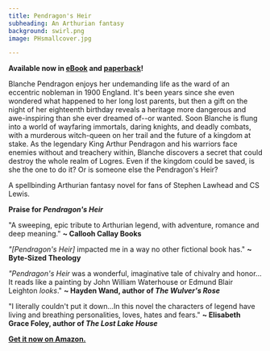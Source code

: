 ```yaml
---
title: Pendragon's Heir
subheading: An Arthurian fantasy
background: swirl.png
image: PHsmallcover.jpg

---
```


**Available now in [eBook](https://www.amazon.com/dp/B00UKICH94) and [paperback](https://www.amazon.com/Pendragons-Heir-Suzannah-Rowntree-ebook/dp/B00UKICH94/)!**

Blanche Pendragon enjoys her undemanding life as the ward of an eccentric nobleman in 1900 England. It's been years since she even wondered what happened to her long lost parents, but then a gift on the night of her eighteenth birthday reveals a heritage more dangerous and awe-inspiring than she ever dreamed of--or wanted. Soon Blanche is flung into a world of wayfaring immortals, daring knights, and deadly combats, with a murderous witch-queen on her trail and the future of a kingdom at stake. As the legendary King Arthur Pendragon and his warriors face enemies without and treachery within, Blanche discovers a secret that could destroy the whole realm of Logres. Even if the kingdom could be saved, is she the one to do it? Or is someone else the Pendragon's Heir?

A spellbinding Arthurian fantasy novel for fans of Stephen Lawhead and CS Lewis.

**Praise for _Pendragon's Heir_**

"A sweeping, epic tribute to Arthurian legend, with adventure, romance and deep meaning." **~ Callooh Callay Books**

_"[Pendragon's Heir]_ impacted me in a way no other fictional book has." **~ Byte-Sized Theology**

_"Pendragon's Heir_ was a wonderful, imaginative tale of chivalry and honor... It reads like a painting by John William Waterhouse or Edmund Blair Leighton _looks_." **~ Hayden Wand, author of _The Wulver's Rose_**

"I literally couldn't put it down...In this novel the characters of legend have living and breathing personalities, loves, hates and fears." **~ Elisabeth Grace Foley, author of _The Lost Lake House_**

**[<i class="fa fa-amazon" aria-hidden="true"></i> Get it now on Amazon.](https://www.amazon.com/dp/B00UKICH94)**
